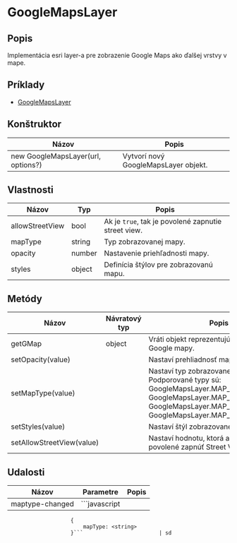 # GoogleMapsLayer

## Popis
Implementácia esri layer-a pre zobrazenie Google Maps ako ďalšej vrstvy v mape.

## Príklady
* [GoogleMapsLayer](https://github.com/xxxmatko/xDev.Gis/blob/master/Examples/GoogleMapsLayer.html)

## Konštruktor
Názov								| Popis
----------------------------------- | ---------------------------------------------------------------------------------------------------------------------
new GoogleMapsLayer(url, options?)	| Vytvorí nový GoogleMapsLayer objekt.

## Vlastnosti
Názov				| Typ 		| Popis
------------------- | ---------	| ---------------------------------------------------------------------------------------------------------------------
allowStreetView		| bool		| Ak je ```true```, tak je povolené zapnutie street view.
mapType				| string	| Typ zobrazovanej mapy.
opacity				| number	| Nastavenie priehľadnosti mapy.
styles				| object 	| Definícia štýlov pre zobrazovanú mapu.

## Metódy
Názov						| Návratový typ	| Popis
--------------------------- | -------------	| ---------------------------------------------------------------------------------------------------------------------
getGMap						| object		| Vráti objekt reprezentujúci inštanciu Google mapy.
setOpacity(value)			| 				| Nastaví prehliadnosť mapy.
setMapType(value)			|				| Nastaví typ zobrazovanej mapy. Podporované typy sú: GoogleMapsLayer.MAP_TYPE_SATELLITE, GoogleMapsLayer.MAP_TYPE_HYBRID, GoogleMapsLayer.MAP_TYPE_ROADMAP, GoogleMapsLayer.MAP_TYPE_TERRAIN.
setStyles(value)			| 				| Nastaví štýl zobrazovanej mapy.
setAllowStreetView(value)	|				| Nastaví hodnotu, ktorá ak je ```true```, tak je povolené zapnúť Street View.

## Udalosti
Názov				| Parametre					| Popis
------------------- | -------------------------	| ---------------------------------------------------------------------------------------------------------------------
maptype-changed		| ```javascript
						{  
							mapType: <string>  
						}```						| sd
